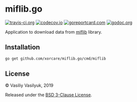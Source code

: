 # miflib.go

[![travis-ci.org](https://travis-ci.org/xorcare/miflib.go.svg?branch=master)][TCI]
[![codecov.io](https://codecov.io/gh/xorcare/miflib.go/badge.svg)][COV]
[![goreportcard.com](https://goreportcard.com/badge/github.com/xorcare/miflib.go)][GRC]
[![godoc.org](https://godoc.org/github.com/xorcare/miflib.go?status.svg)][DOC]

Application to download data from [miflib](https://www.mann-ivanov-ferber.ru/b2b/elibrary) library.

## Installation

```bash
go get github.com/xorcare/miflib.go/cmd/miflib
```


## License

© Vasiliy Vasilyuk, 2019

Released under the [BSD 3-Clause License][LIC].


[LIC]: https://github.com/xorcare/miflib.go/blob/master/LICENSE 'BSD 3-Clause "New" or "Revised" License'
[TCI]: https://travis-ci.org/xorcare/miflib.go 'Travis CI is a hosted continuous integration service used to build and test software projects hosted at GitHub'
[COV]: https://codecov.io/gh/xorcare/miflib.go/branch/master 'Codecov is a code coverage tool, which is available for GitHub, Bitbucket and GitLab'
[GRC]: https://goreportcard.com/report/github.com/xorcare/miflib.go 'A web application that generates a report on the quality of an open source go project'
[DOC]: https://godoc.org/github.com/xorcare/miflib.go 'GoDoc hosts documentation for Go packages on Bitbucket, GitHub, Google Project Hosting and Launchpad'
